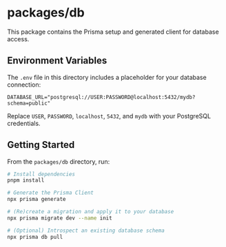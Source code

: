# packages/db

This package contains the Prisma setup and generated client for database access.

## Environment Variables

The `.env` file in this directory includes a placeholder for your database connection:

```env
DATABASE_URL="postgresql://USER:PASSWORD@localhost:5432/mydb?schema=public"
```

Replace `USER`, `PASSWORD`, `localhost`, `5432`, and `mydb` with your PostgreSQL credentials.

## Getting Started

From the `packages/db` directory, run:

```sh
# Install dependencies
pnpm install

# Generate the Prisma Client
npx prisma generate

# (Re)create a migration and apply it to your database
npx prisma migrate dev --name init

# (Optional) Introspect an existing database schema
npx prisma db pull
```

